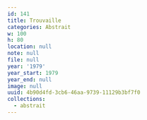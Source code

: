 ```yaml
---
id: 141
title: Trouvaille
categories: Abstrait
w: 100
h: 80
location: null
note: null
file: null
year: '1979'
year_start: 1979
year_end: null
image: null
uuid: 4b90d4fd-3cb6-46aa-9739-11129b3bf7f0
collections:
  - abstrait
---
```


